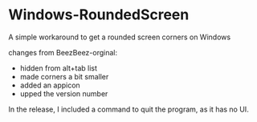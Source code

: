 # Windows-RoundedScreen
A simple workaround to get a rounded screen corners on Windows

changes from BeezBeez-orginal:
- hidden from alt+tab list
- made corners a bit smaller
- added an appicon
- upped the version number

In the release, I included a command to quit the program, as it has no UI.
